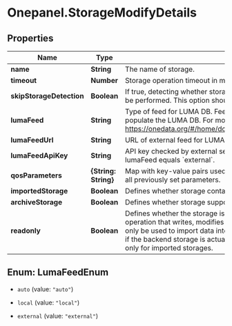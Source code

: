 # Onepanel.StorageModifyDetails

## Properties
Name | Type | Description | Notes
------------ | ------------- | ------------- | -------------
**name** | **String** | The name of storage. | [optional] 
**timeout** | **Number** | Storage operation timeout in milliseconds. | [optional] 
**skipStorageDetection** | **Boolean** | If true, detecting whether storage is directly accessible by the Oneclient will not be performed. This option should be set to true on readonly storages.  | [optional] 
**lumaFeed** | **String** | Type of feed for LUMA DB. Feed is a source of user/group mappings used to populate the LUMA DB. For more info please read: https://onedata.org/#/home/documentation/doc/administering_onedata/luma.html  | [optional] 
**lumaFeedUrl** | **String** | URL of external feed for LUMA DB. Relevant only if lumaFeed equals &#x60;external&#x60;. | [optional] 
**lumaFeedApiKey** | **String** | API key checked by external service used as feed for LUMA DB. Relevant only if lumaFeed equals &#x60;external&#x60;.  | [optional] 
**qosParameters** | **{String: String}** | Map with key-value pairs used for describing storage QoS parameters. Overrides all previously set parameters. | [optional] 
**importedStorage** | **Boolean** | Defines whether storage contains existing data to be imported.  | [optional] 
**archiveStorage** | **Boolean** | Defines whether storage supports long-term dataset archiving.  | [optional] 
**readonly** | **Boolean** | Defines whether the storage is readonly. If enabled, Oneprovider will block any operation that writes, modifies or deletes data on the storage. Such storage can only be used to import data into the space. Mandatory to ensure proper behaviour if the backend storage is actually configured as readonly. This option is available only for imported storages.  | [optional] 


<a name="LumaFeedEnum"></a>
## Enum: LumaFeedEnum


* `auto` (value: `"auto"`)

* `local` (value: `"local"`)

* `external` (value: `"external"`)




